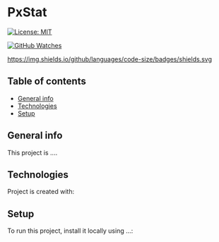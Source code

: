 # PxStat

[![License: MIT](https://img.shields.io/badge/License-MIT-yellow.svg)](https://opensource.org/licenses/MIT)


[![GitHub Watches](https://img.shields.io/github/watchers/goncaloperes/Project-CodeIgniter-CMS.svg?style=social&label=Watch&maxAge=2592000)](https://github.com/goncaloperes/Project-CodeIgniter-CMS/watchers)

https://img.shields.io/github/languages/code-size/badges/shields.svg

## Table of contents
* [General info](#general-info)
* [Technologies](#technologies)
* [Setup](#setup)

## General info
This project is ....
	
## Technologies
Project is created with:

	
## Setup
To run this project, install it locally using ...:

```

```
